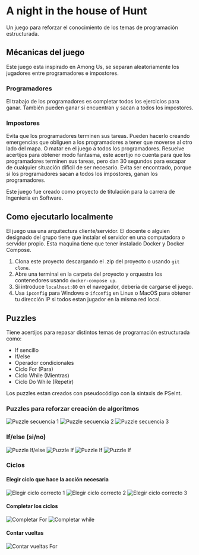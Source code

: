 # A night in the house of Hunt

Un juego para reforzar el conocimiento de los temas de programación estructurada.

## Mécanicas del juego
Este juego esta inspirado en Among Us, se separan aleatoriamente los jugadores entre programadores e impostores.

### Programadores
El trabajo de los programadores es completar todos los ejercicios para ganar. También pueden ganar si encuentran y sacan a todos los impostores.

### Impostores
Evita que los programadores terminen sus tareas. Pueden hacerlo creando emergencias que obliguen a los programadores a tener que moverse al otro lado del mapa. O matar en el juego a todos los programadores. Resuelve acertijos para obtener modo fantasma, este acertijo no cuenta para que los programadores terminen sus tareas, pero dan 30 segundos para escapar de cualquier situación díficil de ser necesario. Evita ser encontrado, porque si los programadores sacan a todos los impostores, ganan los programadores. 

Este juego fue creado como proyecto de titulación para la carrera de Ingeniería en Software.

## Como ejecutarlo localmente
El juego usa una arquitectura cliente/servidor. El docente o alguien designado del grupo tiene que instalar el servidor en una computadora o servidor propio. Esta maquina tiene que tener instalado Docker y Docker Compose.

1. Clona este proyecto descargando el .zip del proyecto o usando `git clone`.
2. Abre una terminal en la carpeta del proyecto y orquestra los contenedores usando `docker-compose up`.
3. Si introduce `localhost:80` en el navegador, debería de cargarse el juego.
4. Usa `ipconfig` para Windows o `ifconfig` en Linux o MacOS para obtener tu dirección IP si todos estan jugador en la misma red local.

## Puzzles
Tiene acertijos para repasar distintos temas de programación estructurada como:
* If sencillo
* If/else
* Operador condicionales
* Ciclo For (Para)
* Ciclo While (Mientras)
* Ciclo Do While (Repetir)

Los puzzles estan creados con pseudocódigo con la sintaxis de PSeInt.

### Puzzles para reforzar creación de algoritmos
![Puzzle secuencia 1](https://user-images.githubusercontent.com/13012976/140199758-fc786a64-caef-4a97-8be9-f14136b61c77.png)
![Puzzle secuencia 2](https://user-images.githubusercontent.com/13012976/140199760-8e1fa496-ad76-472a-a4a6-00334004f3ee.png)
![Puzzle secuencia 3](https://user-images.githubusercontent.com/13012976/140199762-46f0ace3-5331-4c3f-9e9d-3d465c5acb9e.png)

### If/else (si/no)
![Puzzle If/else](https://user-images.githubusercontent.com/13012976/140199767-61923ef4-0331-44fe-a96c-f0a417e13752.png)
![Puzzle If](https://user-images.githubusercontent.com/13012976/140199778-c3184f3f-8917-47c5-a086-01b3728daef5.png)
![Puzzle If](https://user-images.githubusercontent.com/13012976/140199780-1a8404e4-e596-4e6a-a015-ded35999acad.png)
![Puzzle If](https://user-images.githubusercontent.com/13012976/140199782-f46b716e-ba10-4ab4-b942-1c54e0d7bc5e.png)

### Ciclos
#### Elegir ciclo que hace la acción necesaria
![Elegir ciclo correcto 1](https://user-images.githubusercontent.com/13012976/140199766-f824b2d2-ec6f-4a2b-91d4-f3e6e5889d5d.png)
![Elegir ciclo correcto 2](https://user-images.githubusercontent.com/13012976/140199783-a54f6b39-edac-4f25-9d2f-814567910c9b.png)
![Elegir ciclo correcto 3](https://user-images.githubusercontent.com/13012976/140214693-057c4e54-00c6-40f8-ab59-5d5463a5023c.png)

#### Completar los ciclos
![Completar For](https://user-images.githubusercontent.com/13012976/140199771-4eec29bc-cc26-4050-8c4d-f3a3021c21b6.png)
![Completar while](https://user-images.githubusercontent.com/13012976/140199781-df60beec-33b8-41f3-99ca-dc750f8ba7f7.png)

#### Contar vueltas
![Contar vueltas For](https://user-images.githubusercontent.com/13012976/140199775-8a7cb22f-f633-458e-bb33-5beaed575f7b.png)
